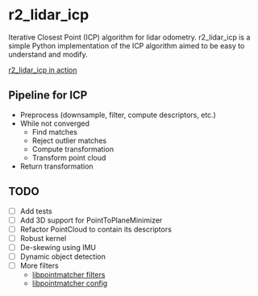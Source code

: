 # r2_lidar_icp

Iterative Closest Point (ICP) algorithm for lidar odometry.
r2_lidar_icp is a simple Python implementation of the ICP algorithm aimed to be easy to understand and modify.

[r2_lidar_icp in action](https://youtu.be/9I7yZk28Vi0?si=otcAcv2YrVtqMob7)

## Pipeline for ICP
- Preprocess (downsample, filter, compute descriptors, etc.)
- While not converged
  - Find matches
  - Reject outlier matches
  - Compute transformation
  - Transform point cloud
- Return transformation

## TODO
- [ ] Add tests
- [ ] Add 3D support for PointToPlaneMinimizer
- [ ] Refactor PointCloud to contain its descriptors
- [ ] Robust kernel
- [ ] De-skewing using IMU
- [ ] Dynamic object detection
- [ ] More filters
  - [libpointmatcher filters](https://libpointmatcher.readthedocs.io/en/latest/DataFilters/#filter-index)
  - [libpointmatcher config](https://libpointmatcher.readthedocs.io/en/latest/Configuration/)

